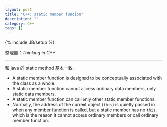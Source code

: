 ```yaml
---
layout: post
title: "C++: static member funcion"
description: ""
category: C++
tags: []
---
```

{% include JB/setup %}

整理自：_Thinking in C++_

-----

和 java 的 static method 基本一致。

- A static member function is designed to be conceptually associated with the class as a whole.
- A static member function cannot access ordinary data members, only static data members. 
- A static member function can call only other static member functions. 
- Normally, the address of the current object (`this`) is quietly passed in when any member function is called, but a static member has no `this`, which is the reason it cannot access ordinary members or call ordinary member function.